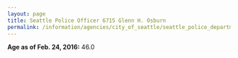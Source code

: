 ```yaml
---
layout: page
title: Seattle Police Officer 6715 Glenn H. Osburn
permalink: /information/agencies/city_of_seattle/seattle_police_department/copbook/6715/
---
```


**Age as of Feb. 24, 2016:** 46.0
